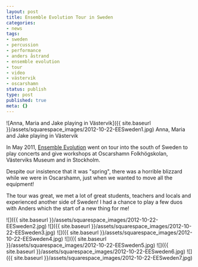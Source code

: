```yaml
---
layout: post
title: Ensemble Evolution Tour in Sweden
categories:
- news
tags:
- sweden
- percussion
- performance
- anders åstrand
- ensemble evolution
- tour
- video
- västervik
- oscarshamn
status: publish
type: post
published: true
meta: {}
---
```


![Anna, Maria and Jake playing in Västervik]({{ site.baseurl }}/assets/squarespace_images/2012-10-22-EESweden1.jpg) Anna, Maria and Jake playing in Västervik 
  
In May 2011, [Ensemble Evolution](http://ensemble-evolution.com) went on tour into the south of Sweden to play concerts and give workshops at Oscarshamn Folkhögskolan, Västerviks Museum and in Stockholm.

Despite our insistence that it was "spring", there was a horrible blizzard while we were in Oscarshamn, just when we wanted to move all the equipment!

The tour was great, we met a lot of great students, teachers and locals and experienced another side of Sweden! I had a chance to play a few duos with Anders which the start of a new thing for me!

![]({{ site.baseurl }}/assets/squarespace_images/2012-10-22-EESweden2.jpg)
![]({{ site.baseurl }}/assets/squarespace_images/2012-10-22-EESweden3.jpg)
![]({{ site.baseurl }}/assets/squarespace_images/2012-10-22-EESweden4.jpg)
![]({{ site.baseurl }}/assets/squarespace_images/2012-10-22-EESweden5.jpg)
![]({{ site.baseurl }}/assets/squarespace_images/2012-10-22-EESweden6.jpg)
![]({{ site.baseurl }}/assets/squarespace_images/2012-10-22-EESweden7.jpg)
